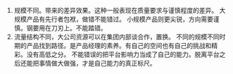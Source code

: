 1. 规模不同。带来的差异效果。这种一般表现在质量要求与谨慎程度的差异。
大规模产品有先行者包袱，做错不能错过。
小规模产品则更尖锐，方向需要谨慎。钢要用在刀刃上。不能踏错。
2. 流量结构不同，大公司资源可以在集团内部谈合作，置换。
 不同的规模不同时期的产品找到路径。是产品经理的素养。有自己的空间也有自己的挑战和精彩。没有高低之分。
不能错误的把平台影响力当成了自己的能力。脱离平台之后还能把事情做大做强，才是自己能力的真正标尺。
